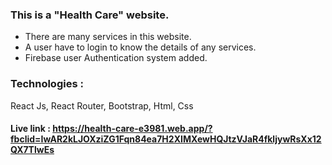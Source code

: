 ### This is a "Health Care" website.

- There are many services in this website.
- A user have to login to know the details of any services.
- Firebase user Authentication system added.
### Technologies : 
React Js, React Router, Bootstrap, Html, Css

#### Live link : https://health-care-e3981.web.app/?fbclid=IwAR2kLJOXziZG1Fqn84ea7H2XIMXewHQJtzVJaR4fkljywRsXx12QX7TlwEs
